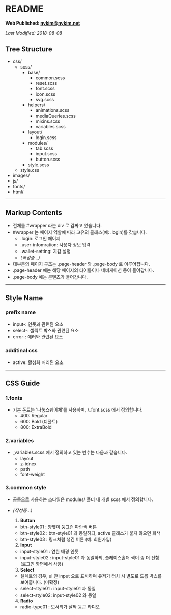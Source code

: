 # README

**Web Published: nykim@nykim.net**

_Last Modified: 2018-08-08_

## Tree Structure

- css/
  - scss/
    - base/
      - common.scss
      - reset.scss
      - font.scss
      - icon.scss
      - svg.scss
    - helpers/
      - animations.scss
      - mediaQueries.scss
      - mixins.scss
      - variables.scss
    - layout/
      - login.scss
    - modules/
      - tab.scss
      - input.scss
      - button.scss
    - style.scss
  - style.css
- images/
- js/
- fonts/
- html/

---

## Markup Contents

- 전체를 #wrapper 라는 div 로 감싸고 있습니다.
- #wrapper 는 페이지 역할에 따라 고유의 클래스(예: .login)를 갖습니다.
  - .login: 로그인 페이지
  - .user-infomration: 사용자 정보 입력
  - .wallet-setting: 지갑 설정
  - _(작성중...)_
- 대부분의 페이지 구조는 .page-header 와 .page-body 로 이루어집니다.
- .page-header 에는 해당 페이지의 타이틀이나 네비게이션 등이 들어갑니다.
- .page-body 에는 콘텐츠가 들어갑니다.

---

## Style Name

### prefix name

- input-: 인풋과 관련된 요소
- select-: 셀렉트 박스와 관련된 요소
- error-: 에러와 관련된 요소

### additinal css

- active: 활성화 처리된 요소

---

## CSS Guide

### 1.fonts

- 기본 폰트는 '나눔스퀘어체'를 사용하며, /\_font.scss 에서 정의합니다.
  - 400: Regular
  - 600: Bold (디폴트)
  - 800: ExtraBold

### 2.variables

- \_variables.scss 에서 정의하고 있는 변수는 다음과 같습니다.
  - layout
  - z-idnex
  - path
  - font-weight

### 3.common style

- 공통으로 사용하는 스타일은 modules/ 폴더 내 개별 scss 에서 정의합니다.
- _(작성중...)_

  1.  **Button**

  - btn-style01 : 양옆이 둥그런 파란색 버튼
  - btn-style02 : btn-style01 과 동일하되, active 클래스가 붙지 않으면 회색
  - btn-style03 : 링크처럼 생긴 버튼 (예: 회원가입)

  2.  **Input**

  - input-style01 : 연한 배경 인풋
  - input-style02 : input-style01 과 동일하되, 플레이스홀더 색이 좀 더 진함 (로그인 화면에서 사용)

  3.  **Select**

  - 셀렉트의 경우, ui 만 input 으로 표시하며 유저가 터치 시 별도로 드롭 박스를 보여줍니다. (미확정)

  * select-style01 : input-style01 과 동일
  * select-style02: input-style02 와 동일

  4.  **Radio**

  - radio-type01 : 모서리가 살짝 둥근 라디오
